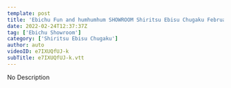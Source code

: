 ```yaml
---
template: post
title: 'Ebichu Fun and humhumhum SHOWROOM Shiritsu Ebisu Chugaku February 24, 2022'
date: 2022-02-24T12:37:37Z
tag: ['Ebichu Showroom']
category: ['Shiritsu Ebisu Chugaku']
author: auto 
videoID: e7IXUQfUJ-k
subTitle: e7IXUQfUJ-k.vtt
---
```

No Description